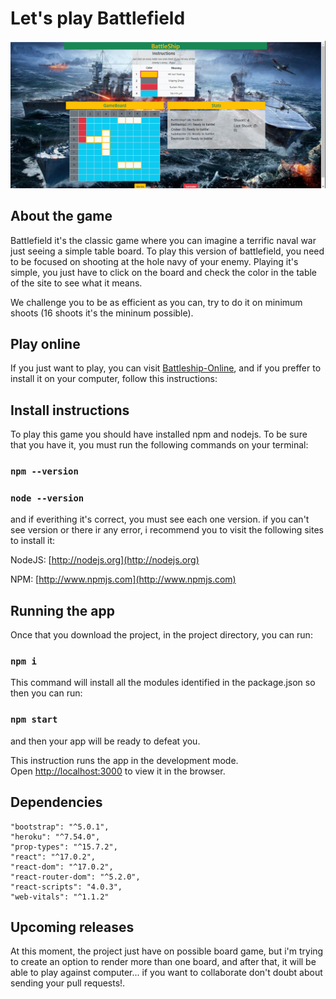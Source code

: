 # Let's play Battlefield
![battlefield-alt-tag](https://github.com/Farancibiat/battlefield-game/blob/main/src/img/capture.png?raw=true)

## About the game
Battlefield it's the classic game where you can imagine a terrific naval war just seeing a simple table board.
To play this version of battlefield, you need to be focused on shooting at the hole navy of your enemy.
Playing it's simple, you just have to click on the board and check the color in the table of the site to see what it means. 

We challenge you to be as efficient as you can, try to do it on minimum shoots (16 shoots it's the mininum possible).

## Play online

If you just want to play, you can visit [Battleship-Online](http://farancibiat-battleship.herokuapp.com/), and if you preffer to install it on your computer, follow this instructions:

## Install instructions

To play this game you should have installed npm and nodejs. To be sure that you have it, you must run the following commands on your terminal:

### `npm --version`
### `node --version`

and if everithing it's correct, you must see each one version.
if you can't see version or there ir any error, i recommend you to visit the following sites to install it:

NodeJS: [http://nodejs.org](http://nodejs.org)

NPM: [http://www.npmjs.com](http://www.npmjs.com)

## Running the app

Once that you download the project, in the project directory, you can run:

### `npm i`
This command will install all the modules identified in the package.json so then you can run:

### `npm start`

and then your app will be ready to defeat you.

This instruction runs the app in the development mode.\
Open [http://localhost:3000](http://localhost:3000) to view it in the browser.

## Dependencies
    
    "bootstrap": "^5.0.1",
    "heroku": "^7.54.0",
    "prop-types": "^15.7.2",
    "react": "^17.0.2",
    "react-dom": "^17.0.2",
    "react-router-dom": "^5.2.0",
    "react-scripts": "4.0.3",
    "web-vitals": "^1.1.2"
  
## Upcoming releases

At this moment, the project just have on possible board game, but i'm trying to create an option to render more than one board, and after that, it will be able to play against computer... if you want to collaborate don't doubt about sending your pull requests!.
